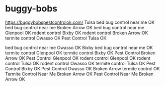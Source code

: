 # buggy-bobs
https://buggybobspestcontrolok.com/
Tulsa bed bug control near me OK
bed bug control near me Broken Arrow OK
bed bug control near me Glenpool OK
rodent control Bixby OK
rodent control Broken Arrow OK
termite control Owasso OK
Pest Control Tulsa OK

bed bug control near me Owasso OK
Bixby bed bug control near me OK
termite control Glenpool OK
termite control Bixby OK
Pest Control Broken Arrow OK
Pest Control Glenpool OK
rodent control Glenpool OK
rodent control Tulsa OK
rodent control Owasso OK
termite control Tulsa OK
Pest Control Bixby OK
Pest Control Owasso OK
Broken Arrow termite control OK
Termite Control Near Me Broken Arrow OK
Pest Control Near Me Broken Arrow OK
